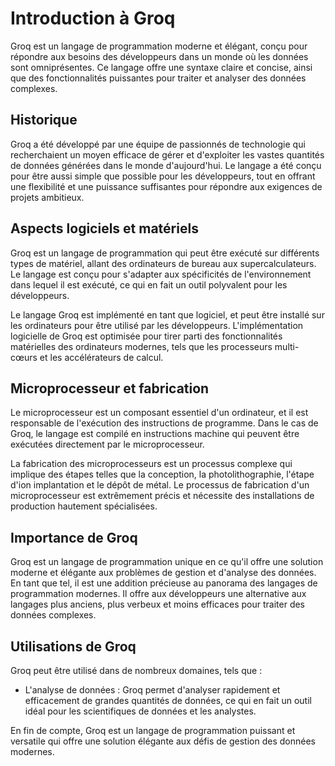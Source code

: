 # Introduction à Groq
Groq est un langage de programmation moderne et élégant, conçu pour répondre aux besoins des développeurs dans un monde où les données sont omniprésentes. Ce langage offre une syntaxe claire et concise, ainsi que des fonctionnalités puissantes pour traiter et analyser des données complexes.

## Historique
Groq a été développé par une équipe de passionnés de technologie qui recherchaient un moyen efficace de gérer et d'exploiter les vastes quantités de données générées dans le monde d'aujourd'hui. Le langage a été conçu pour être aussi simple que possible pour les développeurs, tout en offrant une flexibilité et une puissance suffisantes pour répondre aux exigences de projets ambitieux.

## Aspects logiciels et matériels
Groq est un langage de programmation qui peut être exécuté sur différents types de matériel, allant des ordinateurs de bureau aux supercalculateurs. Le langage est conçu pour s'adapter aux spécificités de l'environnement dans lequel il est exécuté, ce qui en fait un outil polyvalent pour les développeurs.

Le langage Groq est implémenté en tant que logiciel, et peut être installé sur les ordinateurs pour être utilisé par les développeurs. L'implémentation logicielle de Groq est optimisée pour tirer parti des fonctionnalités matérielles des ordinateurs modernes, tels que les processeurs multi-cœurs et les accélérateurs de calcul.

## Microprocesseur et fabrication
Le microprocesseur est un composant essentiel d'un ordinateur, et il est responsable de l'exécution des instructions de programme. Dans le cas de Groq, le langage est compilé en instructions machine qui peuvent être exécutées directement par le microprocesseur.

La fabrication des microprocesseurs est un processus complexe qui implique des étapes telles que la conception, la photolithographie, l'étape d'ion implantation et le dépôt de métal. Le processus de fabrication d'un microprocesseur est extrêmement précis et nécessite des installations de production hautement spécialisées.

## Importance de Groq
Groq est un langage de programmation unique en ce qu'il offre une solution moderne et élégante aux problèmes de gestion et d'analyse des données. En tant que tel, il est une addition précieuse au panorama des langages de programmation modernes. Il offre aux développeurs une alternative aux langages plus anciens, plus verbeux et moins efficaces pour traiter des données complexes.

## Utilisations de Groq
Groq peut être utilisé dans de nombreux domaines, tels que :

- L'analyse de données : Groq permet d'analyser rapidement et efficacement de grandes quantités de données, ce qui en fait un outil idéal pour les scientifiques de données et les analystes.

En fin de compte, Groq est un langage de programmation puissant et versatile qui offre une solution élégante aux défis de gestion des données modernes.
